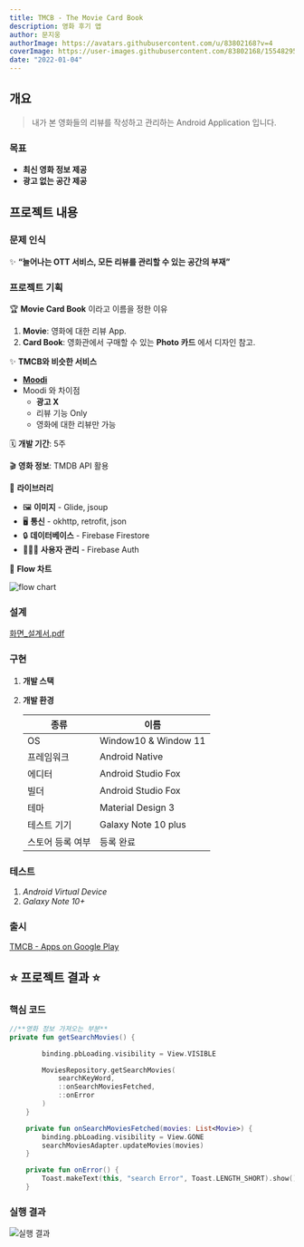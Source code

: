 ```yaml
---
title: TMCB - The Movie Card Book
description: 영화 후기 앱
author: 문지웅
authorImage: https://avatars.githubusercontent.com/u/83802168?v=4
coverImage: https://user-images.githubusercontent.com/83802168/155482950-2db50f75-a593-4031-aaa1-9e298d5cbecd.png
date: "2022-01-04"
---
```


## 개요

> 내가 본 영화들의 리뷰를 작성하고 관리하는 Android Application 입니다.

### **목표**

- **최신 영화 정보 제공**
- **광고 없는 공간 제공**

## 프로젝트 내용

### **문제 인식**

✨ **“늘어나는 OTT 서비스, 모든 리뷰를 관리할 수 있는 공간의 부재”**

### 프로젝트 기획

🏆 **Movie Card Book** 이라고 이름을 정한 이유

1. **Movie**: 영화에 대한 리뷰 App.
2. **Card Book**: 영화관에서 구매할 수 있는 **Photo 카드** 에서 디자인 참고.

✨ **TMCB와 비슷한 서비스**

- **[Moodi](https://play.google.com/store/apps/details?id=com.memolease.android.simplelog)**
- Moodi 와 차이점
  - **광고 X**
  - 리뷰 기능 Only
  - 영화에 대한 리뷰만 가능

🗓️ **개발 기간**: 5주

🎬 **영화 정보**: TMDB API 활용

🧰 **라이브러리**

- 🖼️ **이미지** - Glide, jsoup
- 🖥️ **통신** - okhttp, retrofit, json
- 🔒 **데이터베이스** - Firebase Firestore
- 👨🏻‍💻 **사용자 관리** - Firebase Auth

🧰 **Flow 차트**

![flow chart](https://user-images.githubusercontent.com/83802168/155483046-e87e2ef6-1523-462c-b631-5d15271c04c5.png)

### 설계

[화면\_설계서.pdf](https://github.com/woongsnote/tmcb/files/8130702/_.pdf)

### 구현

1. **개발 스택**

1. **개발 환경**

   | 종류             | 이름                 |
   | ---------------- | -------------------- |
   | OS               | Window10 & Window 11 |
   | 프레임워크       | Android Native       |
   | 에디터           | Android Studio Fox   |
   | 빌더             | Android Studio Fox   |
   | 테마             | Material Design 3    |
   | 테스트 기기      | Galaxy Note 10 plus  |
   | 스토어 등록 여부 | 등록 완료            |

### 테스트

1. _Android Virtual Device_
2. _Galaxy Note 10+_

### 출시

[TMCB - Apps on Google Play](https://play.google.com/store/apps/details?id=com.woongsnote.mcb)

## ⭐ **프로젝트 결과** ⭐

### 핵심 코드

```kotlin
//**영화 정보 가져오는 부분**
private fun getSearchMovies() {

        binding.pbLoading.visibility = View.VISIBLE

        MoviesRepository.getSearchMovies(
            searchKeyWord,
            ::onSearchMoviesFetched,
            ::onError
        )
    }

    private fun onSearchMoviesFetched(movies: List<Movie>) {
        binding.pbLoading.visibility = View.GONE
        searchMoviesAdapter.updateMovies(movies)
    }

    private fun onError() {
        Toast.makeText(this, "search Error", Toast.LENGTH_SHORT).show()
    }
```

### **실행 결과**

![실행 결과](https://user-images.githubusercontent.com/83802168/155482950-2db50f75-a593-4031-aaa1-9e298d5cbecd.png)
